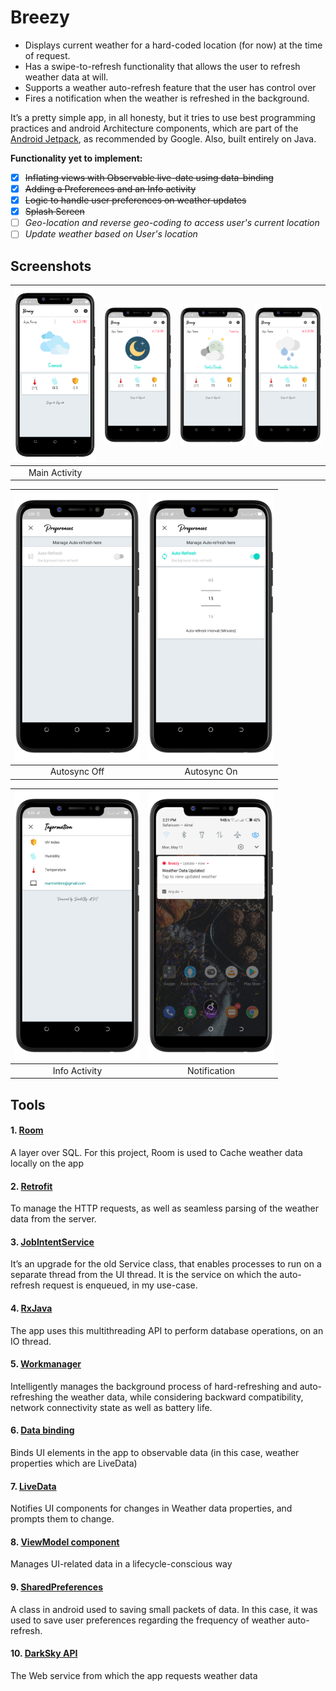 # Breezy

- Displays current weather for a hard-coded location (for now) at the time of request.
- Has a swipe-to-refresh functionality that allows the user to refresh weather data at will. 
- Supports a weather auto-refresh feature that the user has control over
- Fires a notification when the weather is refreshed in the background.

It’s a pretty simple app, in all honesty, but it tries to use best programming practices and android Architecture components, which are part of the [Android Jetpack](https://www.youtube.com/watch?v=LmkKFCfmnhQ), as recommended by Google. Also, built entirely on Java.

**Functionality yet to implement:**
- [x] ~~Inflating views with Observable live-date using data-binding~~
- [x] ~~Adding a Preferences and an Info activity~~
- [x] ~~Logic to handle user preferences on weather updates~~
- [x] ~~Splash Screen~~
- [ ] *Geo-location and reverse geo-coding to access user's current location*
- [ ] *Update weather based on User's location*

## Screenshots

|<img src='shots/main1.png' width='200'/>|<img src='shots/main2.png' width='200'/>|<img src='shots/main3.png' width='200'/>|<img src='shots/main4.png' width='200'/>|
|:--:|:--:|:--:|:--:|
|Main Activity|

|<img src='shots/prefs2.png' width='200'/>|<img src='shots/prefs1.png' width='200'/>|
|:--:|:--:|
|Autosync Off|Autosync On|

|<img src='shots/info.png' width='200'/>|<img src='shots/notification.png' width='200'/>|
|:--:|:--:|
|Info Activity|Notification|

## Tools
#### 1.	[Room](https://www.youtube.com/watch?v=SKWh4ckvFPM)

A layer over SQL. For this project, Room is used to Cache weather data locally on the app

#### 2.	[Retrofit](https://www.youtube.com/watch?v=4JGvDUlfk7Y&list=PLrnPJCHvNZuCbuD3xpfKzQWOj3AXybSaM)

To manage the HTTP requests, as well as seamless parsing of the weather data from the server.

#### 3.	[JobIntentService](https://www.youtube.com/watch?v=B4gFbWnNpac)

It’s an upgrade for the old Service class, that enables processes to run on a separate thread from the UI thread. It is the service on which the auto-refresh request is enqueued, in my use-case.

#### 4.	[RxJava](https://www.google.com/url?sa=t&rct=j&q=&esrc=s&source=web&cd=3&cad=rja&uact=8&ved=2ahUKEwjZ3-a-vZrpAhUQkxQKHYWkBjoQFjACegQIAhAB&url=https%3A%2F%2Fgithub.com%2FReactiveX%2FRxAndroid&usg=AOvVaw3R1elAynpxKgfVUYOvIguC)

The app uses this multithreading API to perform database operations, on an IO thread.

#### 5.	[Workmanager](https://www.youtube.com/watch?v=pe_yqM16hPQ)

Intelligently manages the background process of hard-refreshing and auto-refreshing the weather data, while considering backward compatibility, network connectivity state as well as battery life.

#### 6.	[Data binding](https://www.youtube.com/watch?v=T-nQP9fidKU&t=30s)

Binds UI elements in the app to observable data (in this case, weather properties which are LiveData)

#### 7.	[LiveData](https://www.youtube.com/watch?v=OMcDk2_4LSk&t=33s)

Notifies UI components for changes in Weather data properties, and prompts them to change.

#### 8.	[ViewModel component](https://www.youtube.com/watch?v=5qlIPTDE274)

Manages UI-related data in a lifecycle-conscious way


#### 9.	[SharedPreferences](https://www.google.com/url?sa=t&rct=j&q=&esrc=s&source=web&cd=11&cad=rja&uact=8&ved=2ahUKEwiI697wuZrpAhUKdxoKHXb5BcgQFjAKegQIAxAB&url=https%3A%2F%2Fdeveloper.android.com%2Ftraining%2Fdata-storage%2Fshared-preferences&usg=AOvVaw1pvPHLCKq3V7wVe7Md_iyT)

A class in android used to saving small packets of data. In this case, it was used to save user preferences regarding the frequency of weather auto-refresh.

#### 10.	[DarkSky API](https://darksky.net/dev)

The Web service from which the app requests weather data


 
